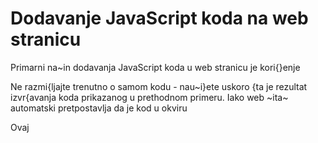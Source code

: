 # Dodavanje JavaScript koda na web stranicu

Primarni na~in dodavanja JavaScript koda u web stranicu je kori{}enje <script/> elementa.
Ovaj element, koji je uvela kompanija Netscape, postao je deo HTML 3.2 specifikacije.

Vremenom je ovaj element detaljno razra|en,
uz dodavanje slede}ih atributa:
- src: opcioni atribut. Specificira eksternu datoteku sa skriptom koji }e se izvr{avati.
- type: obavezan atribut. Specificira jezik koji se koristi za definisanje sadr`aja
<script/> elementa, a obi~no se koristi vrednost "text/javascript" . Iako je ovaj
atribut obavezan na osnovu HTML specifikacije, svi ~ita~i pretpostavljaju da se koristi
JavaScript jezik ukoliko vrednost ovog atributa nije navedena.
- defer: opcioni atribut. Logi~ka vrednost ( true ili false ), kojom se defini{e da li web
~ita~ treba da sa~eka sa izvr{avanjem koda koji se nalazi u okviru <script/> elementa
sve dok ~ita~ ne u~ita celokupan HTML dokument.
- charset : opcioni atribut. Kodiranje karaktera eksterne datoteke sa kodom, koja je
definisana pomo}u src atributa. Ovaj atribut se retko koristi.

Postoje dva na~ina za kori{}enje <script/> elemenata: direktnim ugra|ivanjem JavaScript koda
u stranicu, kada se radi o inline kodu, ili kori{}enjem src atributa koji defini{e odgovaraju}u
eksternu datoteku.

Da biste dodali inline kod na web stranicu, postavite kod izme|u po~etnog i krajnjeg taga, {to je
prikazano u slede}em primeru:
<script type="text/javascript">
function inlineScript() {
var message = "Hello, World!";
alert(message);
}
inlineScript();
</script>
Ne razmi{ljajte trenutno o samom kodu - nau~i}ete uskoro {ta je rezultat izvr{avanja koda
prikazanog u prethodnom primeru. Iako web ~ita~ automatski pretpostavlja da je kod u okviru
<script/> elementa napisan kori{}enjem JavaScript jezika, smatra se da je dobra programerska
praksa da se uklju~i ovaj atribut. ^ita~ zaustavlja u~itavanje ostatka stranice kada pristupi
<script/> elementu; u~itava kod i interpretira ga pre obrade ostatka HTML stranice.

Dodavanje eksterne JavaScript datoteke na stranicu podrazumeva uklju~ivanje src atributa.
Mo`ete da iskopirate JavaScript kod iz prethodnog primera u novu datoteku, bez navo|enja
<script> tagova. Nakon toga, kori{}enjem src atributa, stranica mo`e da referencira eksternu
JavaScript datoteku, kao {to je prikazano u slede}em primeru:
<script type="text/javascript" src="sample.js"></script>
Ovaj <script/> element referencira eksternu JavaScript datoteku pod nazivom sample.js.
Kori{}enje .js ekstenzije je konvencija koju primenjuju svi JavaScript programeri. Nije bitan naziv
datoteke - ~ita~ }e preuzeti datoteku i interpretirati sadr`aj datoteke kao JavaScript kod.
Identi~no kao i kod izvr{avanja koda koji se direktno navodi na stranici, ~ita~ zaustavlja obradu
HTML stranice kada pristupi <script> tagu, ali je neophodno da preuzme datoteku sa kodom pre
nego {to po~ne da ga interpretira. Nakon {to ~ita~ u~ita JavaScript kod iz eksterne datoteke,
nastavlja obradu HTML stranice.

Da li }ete navoditi skript u kodu ili koristiti eksterne skriptove zavisi isklju~ivo od vas. Me|utim,
ve}ina programera koristi spolja{nje JavaScript datoteke iz nekoliko razloga:
u Eksterni skriptovi su mnogo jednostavniji za odr`avanje u odnosu na skriptove ~iji se
kod navodi u HTML datoteci, posebno ukoliko koristite isti kod na nekoliko stranica.
Zamislite koliko bi slo`eno bilo editovanje koda na vi{e HTML stranica da bi se
omogu}ilo izvr{avanje identi~nih promena blokova koda. To bi, svakako, bio
vremenski veoma zahtevan zadatak. Ukoliko koristite eksternu datoteku, neophodno
je da jednostavno promenite samo jednu datoteku.
u Eksterne skriptove ~ita~ ke{ira isto kao i slike i definicije stilova. ^ita~ preuzima skript
samo jednom i koristi ga na svim narednim stranicama koje zahtevaju ovu datoteku, sve
dok je ne budete izmenili. To garantuje odre|ene dobitke performansi, jer ~ita~ ne mora
da preuzme isti kod vi{e puta, a istovremeno se identi~an kod ugra|uje u HTML stranicu.
Kako i gde se postavljaju <script/> elementi na stranici veoma je va`no - kod se u~itava i inter-
pretira u redosledu u kome su postavljeni ovi elementi na stranici.
